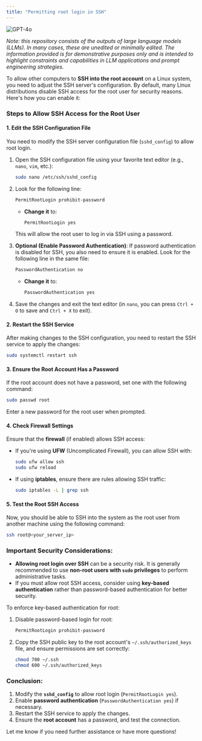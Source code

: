 ```yaml
---
title: "Permitting root login in SSH"
---
```

![GPT-4o](https://img.shields.io/badge/GPT--4o-3333FF?style=for-the-badge&logo=openai&logoColor=white)



*Note: this repository consists of the outputs of large language models (LLMs). In many cases, these are unedited or minimally edited. The information provided is for demonstrative purposes only and is intended to highlight constraints and capabilities in LLM applications and prompt engineering strategies.*


To allow other computers to **SSH into the root account** on a Linux system, you need to adjust the SSH server's configuration. By default, many Linux distributions disable SSH access for the root user for security reasons. Here's how you can enable it:

### **Steps to Allow SSH Access for the Root User**

#### 1. **Edit the SSH Configuration File**

You need to modify the SSH server configuration file (`sshd_config`) to allow root login.

1. Open the SSH configuration file using your favorite text editor (e.g., `nano`, `vim`, etc.):
   ```bash
   sudo nano /etc/ssh/sshd_config
   ```

2. Look for the following line:
   ```bash
   PermitRootLogin prohibit-password
   ```

   - **Change it** to:
     ```bash
     PermitRootLogin yes
     ```

   This will allow the root user to log in via SSH using a password. 

3. **Optional (Enable Password Authentication)**:
   If password authentication is disabled for SSH, you also need to ensure it is enabled. Look for the following line in the same file:
   ```bash
   PasswordAuthentication no
   ```

   - **Change it** to:
     ```bash
     PasswordAuthentication yes
     ```

4. Save the changes and exit the text editor (in `nano`, you can press `Ctrl + O` to save and `Ctrl + X` to exit).

#### 2. **Restart the SSH Service**

After making changes to the SSH configuration, you need to restart the SSH service to apply the changes:

```bash
sudo systemctl restart ssh
```

#### 3. **Ensure the Root Account Has a Password**

If the root account does not have a password, set one with the following command:

```bash
sudo passwd root
```

Enter a new password for the root user when prompted.

#### 4. **Check Firewall Settings**

Ensure that the **firewall** (if enabled) allows SSH access:

- If you're using **UFW** (Uncomplicated Firewall), you can allow SSH with:
  ```bash
  sudo ufw allow ssh
  sudo ufw reload
  ```

- If using **iptables**, ensure there are rules allowing SSH traffic:
  ```bash
  sudo iptables -L | grep ssh
  ```

#### 5. **Test the Root SSH Access**

Now, you should be able to SSH into the system as the root user from another machine using the following command:

```bash
ssh root@<your_server_ip>
```

### Important Security Considerations:
- **Allowing root login over SSH** can be a security risk. It is generally recommended to use **non-root users with `sudo` privileges** to perform administrative tasks.
- If you must allow root SSH access, consider using **key-based authentication** rather than password-based authentication for better security.
  
To enforce key-based authentication for root:
1. Disable password-based login for root:
   ```bash
   PermitRootLogin prohibit-password
   ```

2. Copy the SSH public key to the root account's `~/.ssh/authorized_keys` file, and ensure permissions are set correctly:
   ```bash
   chmod 700 ~/.ssh
   chmod 600 ~/.ssh/authorized_keys
   ```

### Conclusion:
1. Modify the **`sshd_config`** to allow root login (`PermitRootLogin yes`).
2. Enable **password authentication** (`PasswordAuthentication yes`) if necessary.
3. Restart the SSH service to apply the changes.
4. Ensure the **root account** has a password, and test the connection.

Let me know if you need further assistance or have more questions!
